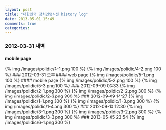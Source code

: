```yaml
---
layout: post
title: "대한민국 정치인명사전 history log"
date: 2013-05-01 15:49
comments: true
categories: 
---
```


<!-- more -->
### 2012-03-31 새벽
<h4>mobile page</h4>
{% img /images/polidic/4-1.png 100 %}
{% img /images/polidic/4-2.png 100 %}
### 2012-03-31 오후
#### web page
{% img /images/polidic/5-1.png 100 %}
#### mobile page
{% img /images/polidic/5-2.png 100 %}
{% img /images/polidic/5-3.png 100 %}
### 2012-09-09 03:33
{% img /images/polidic/2-1.png 300 %}
{% img /images/polidic/2-2.png 300 %}
{% img /images/polidic/2-3.png 300 %}
### 2012-09-09 14:27
{% img /images/polidic/1-1.png 300 %}
{% img /images/polidic/1-3.png 300 %}
{% img /images/polidic/1-4.png 300 %}
### 2012-09-10 12:30
{% img /images/polidic/3-1.png 300 %}
{% img /images/polidic/3-2.png 300 %}
{% img /images/polidic/3-3.png 300 %}
### 2013-05-05 23:54
{% img /images/polidic/6-1.png 300 %}
